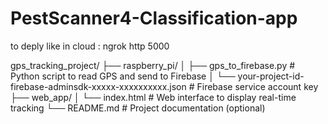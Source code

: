 # PestScanner4-Classification-app

to deply like in cloud :
ngrok http 5000

gps_tracking_project/
├── raspberry_pi/
│   ├── gps_to_firebase.py          # Python script to read GPS and send to Firebase
│   └── your-project-id-firebase-adminsdk-xxxxx-xxxxxxxxxx.json  # Firebase service account key
├── web_app/
│   └── index.html                  # Web interface to display real-time tracking
└── README.md                       # Project documentation (optional)
